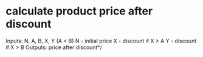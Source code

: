 # calculate product price after discount  

  Inputs:
      N, A, B, X, Y (A < B)
      N - initial price
      X - discount if X > A
      Y - discount if X > B
  Outputs:
      price after discount*/
